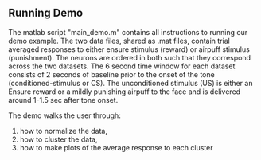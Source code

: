 ## Running Demo

The matlab script "main_demo.m" contains all instructions to running our demo example.
The two data files, shared as .mat files, contain trial averaged responses to either ensure stimulus (reward) or airpuff stimulus (punishment).
The neurons are ordered in both such that they correspond across the two datasets.  The 6 second time window for each dataset consists of 2 seconds of baseline prior to the onset of the tone (conditioned-stimulus or CS).  The unconditioned stimulus (US) is either an Ensure reward or a mildly punishing airpuff to the face and is delivered around 1-1.5 sec after tone onset.

The demo walks the user through:
1. how to normalize the data,
2. how to cluster the data,
3. how to make plots of the average response to each cluster
